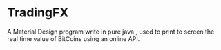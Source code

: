 # TradingFX
A Material Design program write in pure java , used to print to screen the real time value of BitCoins using an online API.
